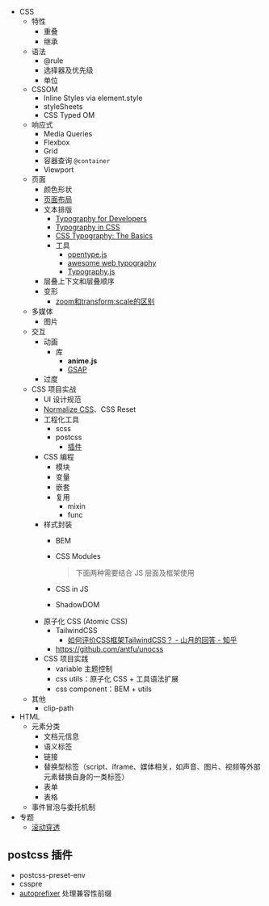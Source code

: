 - CSS
  - 特性
    - 重叠
    - 继承
  - 语法
    - @rule
    - 选择器及优先级
    - 单位
  - CSSOM
    - Inline Styles via element.style
    - styleSheets
    - CSS Typed OM
  - 响应式
    - Media Queries
    - Flexbox
    - Grid
    - 容器查询 `@container`
    - Viewport
  - 页面
    - 颜色形状
    - [页面布局](./CSS页面布局.md)
    - 文本排版
      - [Typography for Developers](https://css-tricks.com/typography-for-developers/)
      - [Typography in CSS](https://cssreference.io/typography/)
      - [CSS Typography: The Basics](https://www.webfx.com/blog/web-design/css-typography-01/)
      - 工具
        - [opentype.js](https://github.com/opentypejs/opentype.js)
        - [awesome web typography](https://github.com/deanhume/typography)
        - [Typography.js](http://kyleamathews.github.io/typography.js/)
    - 层叠上下文和层叠顺序
    - 变形
      - [zoom和transform:scale的区别](https://www.zhangxinxu.com/wordpress/2015/11/zoom-transform-scale-diff/)
  - 多媒体
    - 图片
  - 交互
    - 动画
      - 库
        - **anime.js**
        - [GSAP](https://github.com/greensock/GSAP)
    - 过度
  - CSS 项目实战
    - UI 设计规范
    - [Normalize CSS](https://github.com/necolas/normalize.css/blob/master/normalize.css)、CSS Reset
    - 工程化工具
      - scss
      - postcss
        - [插件](#postcss-插件)
    - CSS 编程
      - 模块
      - 变量
      - 嵌套
      - 复用
        - mixin
        - func
    - 样式封装
      - BEM
      - CSS Modules
  
        > 下面两种需要结合 JS 层面及框架使用
      
      - CSS in JS
      - ShadowDOM
    - 原子化 CSS (Atomic CSS)
      - TailwindCSS
        - [如何评价CSS框架TailwindCSS？ - 山月的回答 - 知乎](https://www.zhihu.com/question/337939566/answer/1752928891)
      - https://github.com/antfu/unocss
    - CSS 项目实践
      - variable 主题控制
      - css utils：原子化 CSS + 工具语法扩展
      - css component：BEM + utils
  - 其他
    - clip-path
- HTML
  - 元素分类
    - 文档元信息
    - 语义标签
    - 链接
    - 替换型标签（script、iframe、媒体相关，如声音、图片、视频等外部元素替换自身的一类标签）
    - 表单
    - 表格
  - 事件冒泡与委托机制
- 专题
  - [滚动穿透](./滚动穿透.md)

## postcss 插件

- postcss-preset-env
- csspre
- [autoprefixer](https://github.com/postcss/autoprefixer#css-in-js) 处理兼容性前缀